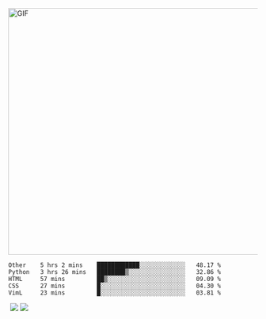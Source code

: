 <img align="center" alt="GIF" src="https://github.com/abhisheknaiidu/abhisheknaiidu/blob/master/code.gif?raw=true" width="800" height="500" />

<!-- ![Alt-текст](https://wakatime.com/share/@Amikuto/e7e3ab39-2b62-4f68-9a70-6ce384a02678.svg?v=3&s=460 "Орк") -->
<!--START_SECTION:waka-->
```text
Other    5 hrs 2 mins    ████████████░░░░░░░░░░░░░   48.17 % 
Python   3 hrs 26 mins   ████████▒░░░░░░░░░░░░░░░░   32.86 % 
HTML     57 mins         ██▒░░░░░░░░░░░░░░░░░░░░░░   09.09 % 
CSS      27 mins         █░░░░░░░░░░░░░░░░░░░░░░░░   04.30 % 
VimL     23 mins         █░░░░░░░░░░░░░░░░░░░░░░░░   03.81 % 
```
<!--END_SECTION:waka-->

<img src="https://github.com/Amikuto/Amikuto/blob/master/images/stat.svg" alt=""/>
<img src="https://github-readme-stats.vercel.app/api/top-langs/?username=Amikuto">
<img src="https://github-readme-stats.vercel.app/api?username=Amikuto&show_icons=true&theme=gotham">
